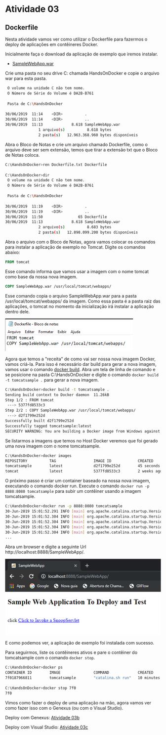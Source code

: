 # Atividade 03

## Dockerfile

Nesta atividade vamos ver como utilizar o Dockerfile para fazermos o deploy de aplicações em contêineres Docker.

Inicialmente faça o download da aplicação de exemplo que iremos instalar. 

- [SampleWebApp.war](https://github.com/mshimao/Hands-On-Docker-com-Genexus/tree/master/docs/dockerfile/SampleWebApp.war)

Crie uma pasta no seu drive C: chamada HandsOnDocker e copie o arquivo war para esta pasta.

```bash
 O volume na unidade C não tem nome.
 O Número de Série do Volume é DA2B-B761

 Pasta de C:\HandsOnDocker

30/06/2019  11:14    <DIR>          .
30/06/2019  11:14    <DIR>          ..
30/06/2019  11:13             8.618 SampleWebApp.war
               1 arquivo(s)          8.618 bytes
               2 pasta(s)   12.963.368.960 bytes disponíveis
``` 

Abra o Bloco de Notas e crie um arquivo chamado Dockerfile, como o arquivo deve ser sem extensão, temos que tirar a extensão txt que o Bloco de Notas coloca.

```bash
C:\HandsOnDocker>ren Dockerfile.txt Dockerfile

C:\HandsOnDocker>dir
 O volume na unidade C não tem nome.
 O Número de Série do Volume é DA2B-B761

 Pasta de C:\HandsOnDocker

30/06/2019  11:19    <DIR>          .
30/06/2019  11:19    <DIR>          ..
30/06/2019  11:50                65 Dockerfile
30/06/2019  11:13             8.618 SampleWebApp.war
               2 arquivo(s)          8.683 bytes
               2 pasta(s)   12.898.099.200 bytes disponíveis

```

Abra o arquivo com o Bloco de Notas, agora vamos colocar os comandos para instalar a aplicação de exemplo no Tomcat. Digite os comandos abaixo:

```dockerfile
FROM tomcat
```
Esse comando informa que vamos usar a imagem com o nome tomcat como base da nossa nova imagem.


```dockerfile
COPY SampleWebApp.war /usr/local/tomcat/webapps/
```
Esse comando copia o arquivo SampleWebApp.war para a pasta /usr/local/tomcat/webapps/ da imagem. Como essa pasta é a pasta raiz das aplicações, o tomcat no momento da inicialização irá instalar a aplicação dentro dele.


![Dockerfile](imagens/dockerfile.png)

Agora que temos a "receita" de como vai ser nossa nova imagem Docker, vamos criá-la. Para isso é necessário dar build para gerar a nova imagem, vamos usar o comando [docker build](https://docs.docker.com/engine/reference/commandline/build/).
Abra um tela de linha de comando e se posicione na pasta C:\HandsOnDocker e digite o comando `docker build -t tomcatsample .` para gerar a nova imagem.

```bash
C:\HandsOnDocker>docker build -t tomcatsample .
Sending build context to Docker daemon  11.26kB
Step 1/2 : FROM tomcat
 ---> 5377fd8533c3
Step 2/2 : COPY SampleWebApp.war /usr/local/tomcat/webapps/
 ---> d2f1799e252d
Successfully built d2f1799e252d
Successfully tagged tomcatsample:latest
SECURITY WARNING: You are building a Docker image from Windows against a non-Windows Docker host. All files and directories added to build context will have '-rwxr-xr-x' permissions. It is recommended to double check and reset permissions for sensitive files and directories.
```
Se listarmos a imagens que temos no Host Docker veremos que foi gerado uma nova imagem com o nome tomcatsample.

```bash
C:\HandsOnDocker>docker images
REPOSITORY          TAG                 IMAGE ID            CREATED             SIZE
tomcatsample        latest              d2f1799e252d        45 seconds ago      506MB
tomcat              latest              5377fd8533c3        2 weeks ago         506MB
```

O próximo passo é criar um container baseado na nossa nova imagem, executando o comando docker run. Execute o comando `docker run -p 8888:8080 tomcatsample` para subir um contêiner usando a imagem tomcatsample.

```bash
C:\HandsOnDocker>docker run -p 8888:8080 tomcatsample
30-Jun-2019 15:01:52.291 INFO [main] org.apache.catalina.startup.VersionLoggerListener.log Server version:        Apache Tomcat/8.5.42
30-Jun-2019 15:01:52.304 INFO [main] org.apache.catalina.startup.VersionLoggerListener.log Server built:          Jun 4 2019 20:29:04 UTC
30-Jun-2019 15:01:52.304 INFO [main] org.apache.catalina.startup.VersionLoggerListener.log Server number:         8.5.42.0
30-Jun-2019 15:01:52.304 INFO [main] org.apache.catalina.startup.VersionLoggerListener.log OS Name:               Linux
30-Jun-2019 15:01:52.304 INFO [main] org.apache.catalina.startup.VersionLoggerListener.log OS Version:            4.9.125-linuxkit
...
```

Abra um browser e digite a seguinte Url http://localhost:8888/SampleWebApp/.

![sample web app](imagens/samplewebapp.png)

E como podemos ver, a aplicação de exemplo foi instalada com sucesso.

Para seguirmos, liste os contêineres ativos e pare o contêiner do tomcatsample com o comando `docker stop`.

```bash
C:\HandsOnDocker>docker ps
CONTAINER ID        IMAGE               COMMAND             CREATED             STATUS              PORTS                    NAMES
7f0187966811        tomcatsample        "catalina.sh run"   10 minutes ago      Up 10 minutes       0.0.0.0:8888->8080/tcp   jovial_clarke

C:\HandsOnDocker>docker stop 7f0
7f0
```

Vimos como fazer o deploy de uma aplicação na mão, agora vamos ver como fazer isso com o Genexus (ou com o Visual Studio).

Deploy com Genexus: [Atividade 03b](03b-atividade.md)

Deploy com Visual Studio: [Atividade 03c](03c-atividade.md)
